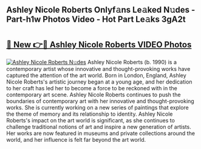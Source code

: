 ## Ashley Nicole Roberts Onlyf𝚊ns Le𝚊ked N𝚞des - Part-h1w Photos Video - Hot Part Le𝚊ks 3gA2t

# <h2><a href="http://ac17675.deff.icu/?id=Ashley+Nicole+Roberts">🔗 New 👉🔴 Ashley Nicole Roberts VIDEO Photos</a></h2>

[![Ashley Nicole Roberts N𝚞des](https://i.imgur.com/rIISA9y.gif)](http://ac17675.deff.icu/?id=Ashley+Nicole+Roberts)
Ashley Nicole Roberts (b. 1990) is a contemporary artist whose innovative and thought-provoking works have captured the attention of the art world. Born in London, England, Ashley Nicole Roberts's artistic journey began at a young age, and her dedication to her craft has led her to become a force to be reckoned with in the contemporary art scene. Ashley Nicole Roberts continues to push the boundaries of contemporary art with her innovative and thought-provoking works. She is currently working on a new series of paintings that explore the theme of memory and its relationship to identity. Ashley Nicole Roberts's impact on the art world is significant, as she continues to challenge traditional notions of art and inspire a new generation of artists. Her works are now featured in museums and private collections around the world, and her influence is felt far beyond the art world.
